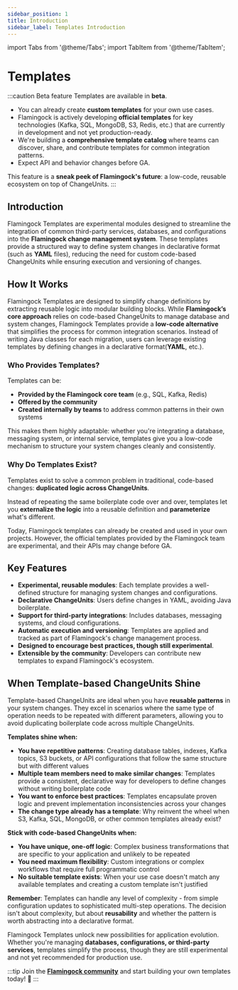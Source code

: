 ```yaml
---
sidebar_position: 1
title: Introduction
sidebar_label: Templates Introduction
---
```


import Tabs from '@theme/Tabs';
import TabItem from '@theme/TabItem';

# Templates

:::caution Beta feature
Templates are available in **beta**.  
- You can already create **custom templates** for your own use cases.  
- Flamingock is actively developing **official templates** for key technologies (Kafka, SQL, MongoDB, S3, Redis, etc.) that are currently in development and not yet production-ready.  
- We're building a **comprehensive template catalog** where teams can discover, share, and contribute templates for common integration patterns.
- Expect API and behavior changes before GA.  

This feature is a **sneak peek of Flamingock's future**: a low-code, reusable ecosystem on top of ChangeUnits.
:::

## Introduction

Flamingock Templates are experimental modules designed to streamline the integration of common third-party services, databases, and configurations into the **Flamingock change management system**. These templates provide a structured way to define system changes in declarative format (such as **YAML** files), reducing the need for custom code-based ChangeUnits while ensuring execution and versioning of changes.

## How It Works

Flamingock Templates are designed to simplify change definitions by extracting reusable logic into modular building blocks. While **Flamingock’s core approach** relies on code-based ChangeUnits to manage database and system changes, Flamingock Templates provide a **low-code alternative** that simplifies the process for common integration scenarios. Instead of writing Java classes for each migration, users can leverage existing templates by defining changes in a declarative format(**YAML**, etc.).

### Who Provides Templates?

Templates can be:
- **Provided by the Flamingock core team** (e.g., SQL, Kafka, Redis)
- **Offered by the community**
- **Created internally by teams** to address common patterns in their own systems

This makes them highly adaptable: whether you're integrating a database, messaging system, or internal service, templates give you a low-code mechanism to structure your system changes cleanly and consistently.

### Why Do Templates Exist?

Templates exist to solve a common problem in traditional, code-based changes: **duplicated logic across ChangeUnits**.

Instead of repeating the same boilerplate code over and over, templates let you **externalize the logic** into a reusable definition and **parameterize** what's different.

Today, Flamingock templates can already be created and used in your own projects. However, the official templates provided by the Flamingock team are experimental, and their APIs may change before GA.

## Key Features

- **Experimental, reusable modules**: Each template provides a well-defined structure for managing system changes and configurations.
- **Declarative ChangeUnits**: Users define changes in YAML, avoiding Java boilerplate.
- **Support for third-party integrations**: Includes databases, messaging systems, and cloud configurations.
- **Automatic execution and versioning**: Templates are applied and tracked as part of Flamingock's change management process.
- **Designed to encourage best practices, though still experimental**.
- **Extensible by the community**: Developers can contribute new templates to expand Flamingock's ecosystem.

## When Template-based ChangeUnits Shine

Template-based ChangeUnits are ideal when you have **reusable patterns** in your system changes. They excel in scenarios where the same type of operation needs to be repeated with different parameters, allowing you to avoid duplicating boilerplate code across multiple ChangeUnits.

**Templates shine when:**

- **You have repetitive patterns**: Creating database tables, indexes, Kafka topics, S3 buckets, or API configurations that follow the same structure but with different values
- **Multiple team members need to make similar changes**: Templates provide a consistent, declarative way for developers to define changes without writing boilerplate code
- **You want to enforce best practices**: Templates encapsulate proven logic and prevent implementation inconsistencies across your changes
- **The change type already has a template**: Why reinvent the wheel when S3, Kafka, SQL, MongoDB, or other common templates already exist?

**Stick with code-based ChangeUnits when:**

- **You have unique, one-off logic**: Complex business transformations that are specific to your application and unlikely to be repeated
- **You need maximum flexibility**: Custom integrations or complex workflows that require full programmatic control
- **No suitable template exists**: When your use case doesn't match any available templates and creating a custom template isn't justified

**Remember**: Templates can handle any level of complexity - from simple configuration updates to sophisticated multi-step operations. The decision isn't about complexity, but about **reusability** and whether the pattern is worth abstracting into a declarative format.

Flamingock Templates unlock new possibilities for application evolution. Whether you're managing **databases, configurations, or third-party services**, templates simplify the process, though they are still experimental and not yet recommended for production use. 

:::tip 
Join the [**Flamingock community**](https://github.com/flamingock/flamingock-project/discussions) and start building your own templates today! 🚀
:::
